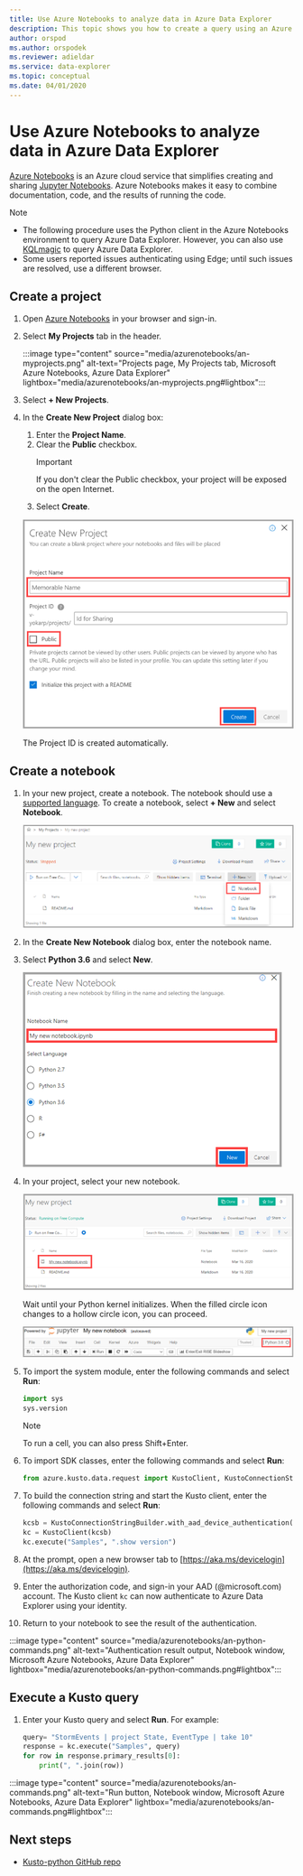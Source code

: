 ```yaml
---
title: Use Azure Notebooks to analyze data in Azure Data Explorer
description: This topic shows you how to create a query using an Azure Notebook
author: orspod
ms.author: orspodek
ms.reviewer: adieldar
ms.service: data-explorer
ms.topic: conceptual
ms.date: 04/01/2020
---
```


# Use Azure Notebooks to analyze data in Azure Data Explorer

[Azure Notebooks](https://notebooks.azure.com/) is an Azure cloud service that simplifies creating and sharing [Jupyter Notebooks](https://jupyter.org/). Azure Notebooks makes it easy to combine documentation, code, and the results of running the code.

> [!Note]
> * The following procedure uses the Python client in the Azure Notebooks environment to query Azure Data Explorer. However, you can also use [KQLmagic](kqlmagic.md) to query Azure Data Explorer.
> * Some users reported issues authenticating using Edge; until such issues are resolved,
   use a different browser.

## Create a project

1. Open [Azure Notebooks](https://notebooks.azure.com/) in your browser and sign-in.

1. Select **My Projects** tab in the header. 

    :::image type="content" source="media/azurenotebooks/an-myprojects.png" alt-text="Projects page, My Projects tab, Microsoft Azure Notebooks, Azure Data Explorer" lightbox="media/azurenotebooks/an-myprojects.png#lightbox":::

1. Select **+ New Projects**.
    
1. In the **Create New Project** dialog box:
    1. Enter the **Project Name**.
    1. Clear the **Public** checkbox.
        >[!Important]
        > If you don't clear the Public checkbox, your project will be exposed on the open Internet.
    1. Select **Create**.
    
    ![Create a new project](media/azurenotebooks/an-create-new-project-blank.png)

    The Project ID is created automatically.

## Create a notebook

1. In your new project, create a notebook. The notebook should use a [supported language](https://github.com/Azure/azure-kusto-python#minimum-requirements).
To create a notebook, select **+ New** and select **Notebook**.

    ![Create new notebook](media/azurenotebooks/an-create-new-notebook-menu.png) 

1. In the **Create New Notebook** dialog box, enter the notebook name.

1. Select **Python 3.6** and select **New**.
    
    ![Create new notebook](media/azurenotebooks/an-create-new-notebook.png) 
    
1. In your project, select your new notebook.

    ![Select new notebook](media/azurenotebooks/an-select-notebook.png)

    Wait until your Python kernel initializes. When the filled circle icon changes to a hollow circle icon, you can proceed.

    ![Kernel initializes](media/azurenotebooks/an-python-init-icon.png)

1. To import the system module, enter the following commands and select **Run**:
    ```python
    import sys
    sys.version
    ```

    > [!Note]
    > To run a cell, you can also press Shift+Enter.

1.  To import SDK classes, enter the following commands and select **Run**:
    ```python
    from azure.kusto.data.request import KustoClient, KustoConnectionStringBuilder
    ```

1.  To build the connection string and start the Kusto client, enter the following commands and select **Run**:  
    ```python
    kcsb = KustoConnectionStringBuilder.with_aad_device_authentication("https://help.kusto.windows.net")
    kc = KustoClient(kcsb)
    kc.execute("Samples", ".show version")
    ```
1. At the prompt, open a new browser tab to [https://aka.ms/devicelogin](https://aka.ms/devicelogin). 
   
1. Enter the authorization code, and sign-in your AAD (@microsoft.com) account. The Kusto client `kc` can now authenticate to Azure Data Explorer using your identity.

1. Return to your notebook to see the result of the authentication. 

:::image type="content" source="media/azurenotebooks/an-python-commands.png" alt-text="Authentication result output, Notebook window, Microsoft Azure Notebooks, Azure Data Explorer" lightbox="media/azurenotebooks/an-python-commands.png#lightbox":::

## Execute a Kusto query

1. Enter your Kusto query and select **Run**. For example:

    ```python
    query= "StormEvents | project State, EventType | take 10"
    response = kc.execute("Samples", query)
    for row in response.primary_results[0]:
        print(", ".join(row))
    ```    

:::image type="content" source="media/azurenotebooks/an-commands.png" alt-text="Run button, Notebook window, Microsoft Azure Notebooks, Azure Data Explorer" lightbox="media/azurenotebooks/an-commands.png#lightbox":::

## Next steps

* [Kusto-python GitHub repo](https://github.com/Azure/azure-kusto-python)
